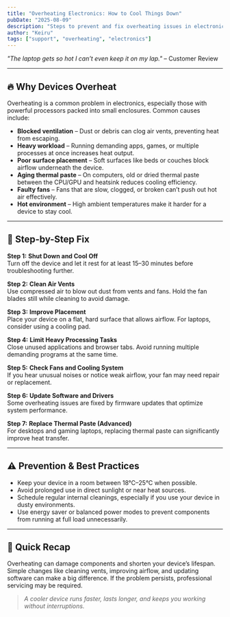 ```yaml
---
title: "Overheating Electronics: How to Cool Things Down"
pubDate: "2025-08-09"
description: "Steps to prevent and fix overheating issues in electronic devices."
author: "Keiru"
tags: ["support", "overheating", "electronics"]
---
```


_"The laptop gets so hot I can’t even keep it on my lap."_ – Customer Review

---

## 🔥 Why Devices Overheat

Overheating is a common problem in electronics, especially those with powerful processors packed into small enclosures. Common causes include:

- **Blocked ventilation** – Dust or debris can clog air vents, preventing heat from escaping.
- **Heavy workload** – Running demanding apps, games, or multiple processes at once increases heat output.
- **Poor surface placement** – Soft surfaces like beds or couches block airflow underneath the device.
- **Aging thermal paste** – On computers, old or dried thermal paste between the CPU/GPU and heatsink reduces cooling efficiency.
- **Faulty fans** – Fans that are slow, clogged, or broken can’t push out hot air effectively.
- **Hot environment** – High ambient temperatures make it harder for a device to stay cool.

---

## 🧭 Step-by-Step Fix

**Step 1:** **Shut Down and Cool Off**  
Turn off the device and let it rest for at least 15–30 minutes before troubleshooting further.

**Step 2:** **Clean Air Vents**  
Use compressed air to blow out dust from vents and fans. Hold the fan blades still while cleaning to avoid damage.

**Step 3:** **Improve Placement**  
Place your device on a flat, hard surface that allows airflow. For laptops, consider using a cooling pad.

**Step 4:** **Limit Heavy Processing Tasks**  
Close unused applications and browser tabs. Avoid running multiple demanding programs at the same time.

**Step 5:** **Check Fans and Cooling System**  
If you hear unusual noises or notice weak airflow, your fan may need repair or replacement.

**Step 6:** **Update Software and Drivers**  
Some overheating issues are fixed by firmware updates that optimize system performance.

**Step 7:** **Replace Thermal Paste (Advanced)**  
For desktops and gaming laptops, replacing thermal paste can significantly improve heat transfer.

---

## ⚠️ Prevention & Best Practices

- Keep your device in a room between 18°C–25°C when possible.
- Avoid prolonged use in direct sunlight or near heat sources.
- Schedule regular internal cleanings, especially if you use your device in dusty environments.
- Use energy saver or balanced power modes to prevent components from running at full load unnecessarily.

---

## 📌 Quick Recap

Overheating can damage components and shorten your device’s lifespan. Simple changes like cleaning vents, improving airflow, and updating software can make a big difference. If the problem persists, professional servicing may be required.

> _A cooler device runs faster, lasts longer, and keeps you working without interruptions._
